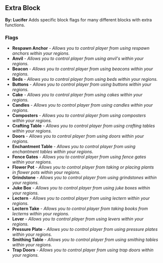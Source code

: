 ## Extra Block
**By: Lucifer**
Adds specific block flags for many different blocks with extra functions.
<br>

### Flags
* **Respawn Anchor** - *Allows you to control player from using respawn anchors within your regions.*
* **Anvil** - *Allows you to control player from using anvil's within your regions.*
* **Beacon** - *Allows you to control player from using beacons within your regions.*
* **Beds** - *Allows you to control player from using beds within your regions.*
* **Buttons** - *Allows you to control player from using buttons within your regions.*
* **Cake** - *Allows you to control player from using cakes within your regions.*
* **Candles** - *Allows you to control player from using candles within your regions.*
* **Composters** - *Allows you to control player from using composters within your regions.*
* **Crafting Table** - *Allows you to control player from using crafting tables within your regions.*
* **Doors** - *Allows you to control player from using doors within your regions.*
* **Enchantment Table** - *Allows you to control player from using enchantment tables within your regions.*
* **Fence Gates** - *Allows you to control player from using fence gates within your regions.*
* **Flower Pot** - *Allows you to control player from taking or placing plants in flower pots within your regions.*
* **Grindstone** - *Allows you to control player from using grindstones within your regions.*
* **Juke Box** - *Allows you to control player from using juke boxes within your regions.*
* **Lectern** - *Allows you to control player from using lectern within your regions.*
* **Lectern Take** - *Allows you to control player from taking books from lecterns within your regions.*
* **Lever** - *Allows you to control player from using levers within your regions.*
* **Pressure Plate** - *Allows you to control player from using pressure plates within your regions.*
* **Smithing Table** - *Allows you to control player from using smithing tables within your regions.*
* **Trap Doors** - *Allows you to control player from using trap doors within your regions.*